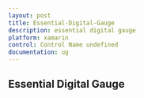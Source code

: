 ```yaml
---
layout: post
title: Essential-Digital-Gauge
description: essential digital gauge
platform: xamarin
control: Control Name undefined
documentation: ug
---
```


## Essential Digital Gauge

